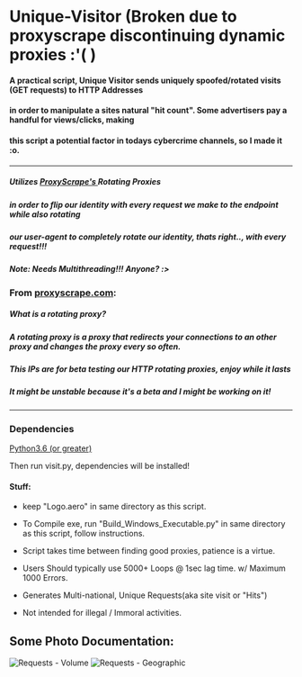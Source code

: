 # Unique-Visitor (Broken due to proxyscrape discontinuing dynamic proxies :'( ) 
#### A practical script, Unique Visitor sends uniquely spoofed/rotated visits (GET requests) to HTTP Addresses
#### in order to manipulate a sites natural "hit count". Some advertisers pay a handful for views/clicks, making 
#### this script a potential factor in todays cybercrime channels, so I made it :o.

------------------------------------------------------------------------------------------------------

##### Utilizes [ProxyScrape's ](https://proxyscrape.com/http_rotating_proxies.txt)Rotating Proxies
##### in order to flip our identity with every request we make to the endpoint while also rotating 
##### our user-agent to completely rotate our identity, thats right.., with every request!!! 
##### Note: Needs Multithreading!!! Anyone? :>

### From [proxyscrape.com](https://proxyscrape.com):
##### What is a rotating proxy?
##### A rotating proxy is a proxy that redirects your connections to an other proxy and changes the proxy every so often.
##### This IPs are for beta testing our HTTP rotating proxies, enjoy while it lasts
##### It might be unstable because it's a beta and I might be working on it!
------------------------------------------------------------------------------------------------------
### Dependencies
[Python3.6 (or greater)](https://www.python.org/downloads/)

Then run visit.py, dependencies will be installed!


#### Stuff:
- keep "Logo.aero" in same directory as this script.
    
- To Compile exe, run "Build_Windows_Executable.py" in same directory as this script, follow instructions.

- Script takes time between finding good proxies, patience is a virtue.

- Users Should typically use 5000+ Loops @ 1sec lag time. w/ Maximum 1000 Errors.

- Generates Multi-national, Unique Requests(aka site visit or "Hits")

- Not intended for illegal / Immoral activities.

## Some Photo Documentation:
![Requests - Volume](https://cdn.discordapp.com/attachments/610035652112810024/616501923310206999/xdgfdfgs.png)
![Requests - Geographic](https://cdn.discordapp.com/attachments/610035652112810024/616501947608072192/xdgfdfgds.png)





        
        
